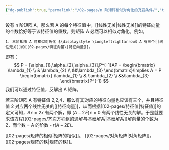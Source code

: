 ```yaml
---
{"dg-publish":true,"permalink":"/02-pages/n 阶矩阵相似对角化的充要条件/","tags":["personal/blog"]}
---
```


设有 n 阶矩阵 A，那么若 A 的每个特征值中，[[线性无关\|线性无关]]的特征向量的个数恰好等于该特征值的重数，则矩阵 A 必然可以相似对角化。例如，

```ad-example
1. 三阶矩阵 A 可相似对角化 $\displaystyle \Longleftrightarrow$ A 有三个[[线性无关]]的[[02-pages/特征向量\|特征向量]]。

```

即有：
$$
P = [\alpha_{1},\alpha_{2},\alpha_{3}],P^{-1}AP = \begin{bmatrix}
\lambda_{1} \\
 & \lambda_{2} \\
&&\lambda_{3}
\end{bmatrix}\implies A = P \begin{bmatrix}
\lambda_{1} \\
& \lambda_{2} \\
&&\lambda_{3}
\end{bmatrix}P^{-1}
$$
我们可以通过特征值，反解出 A 矩阵。

若三阶矩阵 A 有特征值 2,2,4，那么有其对应的特征向量也应该有三个，并且特征值 2 对应两个线性无关的[[特征向量]]，从而根据[[02-pages/特征值\|特征值]]的定义可知，$\displaystyle Ax=2x$ 有两个解，即 $\displaystyle (A-2E)x=0$ 有两个线性无关的解。于是就要求该方程[[02-pages/齐次方程组的通解与基础解系\|基础解系]]解向量的个数为 2，而个数 = A 的阶数 - $\displaystyle r(A-2E)$。

[[02-pages/矩阵的相似\|矩阵的相似]]。
[[02-pages/对角矩阵\|对角矩阵]]。
[[02-pages/矩阵的秩\|矩阵的秩]]。